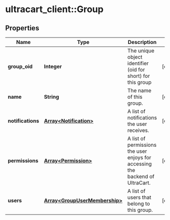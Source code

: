 # ultracart_client::Group

## Properties
Name | Type | Description | Notes
------------ | ------------- | ------------- | -------------
**group_oid** | **Integer** | The unique object identifier (oid for short) for this group | [optional] 
**name** | **String** | The name of this group. | [optional] 
**notifications** | [**Array&lt;Notification&gt;**](Notification.md) | A list of notifications the user receives. | [optional] 
**permissions** | [**Array&lt;Permission&gt;**](Permission.md) | A list of permissions the user enjoys for accessing the backend of UltraCart. | [optional] 
**users** | [**Array&lt;GroupUserMembership&gt;**](GroupUserMembership.md) | A list of users that belong to this group. | [optional] 


